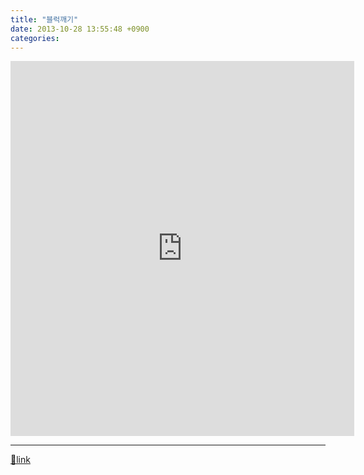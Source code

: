 ```yaml
---
title: "블럭깨기"
date: 2013-10-28 13:55:48 +0900
categories: 
---
```

  

<iframe frameborder="0" height="600" src="http://www.mins01.com/web_work/web/WGE2D/gameBlocks.html" style="border-width: 0px;" width="550"></iframe>

  ***
[🔗link](http://www.mins01.com/mh/tech/read/848)
